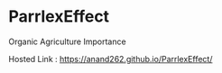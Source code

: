 # ParrlexEffect
Organic Agriculture Importance

Hosted Link : https://anand262.github.io/ParrlexEffect/
